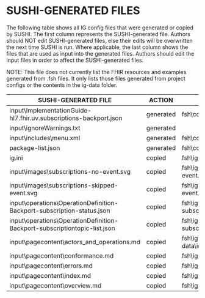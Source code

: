 # SUSHI-GENERATED FILES #

The following table shows all IG config files that were generated or copied by SUSHI.  The first column
represents the SUSHI-generated file. Authors should NOT edit SUSHI-generated files, else their edits will
be overwritten the next time SUSHI is run. Where applicable, the last column shows the files that are used
as input into the generated files. Authors should edit the input files in order to affect the SUSHI-generated
files.

NOTE: This file does not currently list the FHIR resources and examples generated from .fsh files. It only
lists those files generated from project configs or the contents in the ig-data folder.

| SUSHI-GENERATED FILE                                                      | ACTION    | INPUT FILE(S)                                                                |
| ------------------------------------------------------------------------- | --------- | ---------------------------------------------------------------------------- |
| input\ImplementationGuide-hl7.fhir.uv.subscriptions-backport.json         | generated | fsh\config.yaml, {all input resources and pages}                             |
| input\ignoreWarnings.txt                                                  | generated |                                                                              |
| input\includes\menu.xml                                                   | generated | fsh\config.yaml                                                              |
| package-list.json                                                         | generated | fsh\config.yaml                                                              |
| ig.ini                                                                    | copied    | fsh\ig-data\ig.ini                                                           |
| input\images\subscriptions-no-event.svg                                   | copied    | fsh\ig-data\input\images\subscriptions-no-event.svg                          |
| input\images\subscriptions-skipped-event.svg                              | copied    | fsh\ig-data\input\images\subscriptions-skipped-event.svg                     |
| input\operations\OperationDefinition-Backport-subscription-status.json    | copied    | fsh\ig-data\input\operations\OperationDefinition-subscription-status.json    |
| input\operations\OperationDefinition-Backport-subscriptiontopic-list.json | copied    | fsh\ig-data\input\operations\OperationDefinition-subscriptiontopic-list.json |
| input\pagecontent\actors_and_operations.md                                | copied    | fsh\ig-data\input\pagecontent\actors_and_operations.md                       |
| input\pagecontent\conformance.md                                          | copied    | fsh\ig-data\input\pagecontent\conformance.md                                 |
| input\pagecontent\errors.md                                               | copied    | fsh\ig-data\input\pagecontent\errors.md                                      |
| input\pagecontent\index.md                                                | copied    | fsh\ig-data\input\pagecontent\index.md                                       |
| input\pagecontent\overview.md                                             | copied    | fsh\ig-data\input\pagecontent\overview.md                                    |